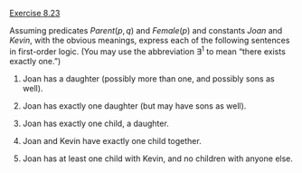 [Exercise 8.23](ex_23/)

Assuming predicates ${Parent}(p,q)$ and ${Female}(p)$ and constants
${Joan}$ and ${Kevin}$, with the obvious meanings, express each of
the following sentences in first-order logic. (You may use the
abbreviation $\exists^{1}$ to mean “there exists exactly one.”)

1.  Joan has a daughter (possibly more than one, and possibly sons
    as well).

2.  Joan has exactly one daughter (but may have sons as well).

3.  Joan has exactly one child, a daughter.

4.  Joan and Kevin have exactly one child together.

5.  Joan has at least one child with Kevin, and no children with
    anyone else.
